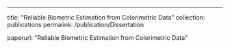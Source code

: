 ---
title: "Reliable Biometric Estimation from Colorimetric Data"
collection: publications
permalink: /publication/Dissertation
<!-- excerpt: 'This paper is about the number 1. The number 2 is left for future work.' -->

paperurl: "Reliable Biometric Estimation from Colorimetric Data"

